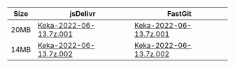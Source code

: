 |    Size   |     jsDelivr  | FastGit |
|  ---  |  ---  |  ---  |
| 20MB | [Keka-2022-06-13.7z.001](https://cdn.jsdelivr.net/gh/appleians/Keka@main/Keka-2022-06-13.7z.001) | [Keka-2022-06-13.7z.001](https://raw.fastgit.org/appleians/Keka/main/Keka-2022-06-13.7z.001) |
| 14MB | [Keka-2022-06-13.7z.002](https://cdn.jsdelivr.net/gh/appleians/Keka@main/Keka-2022-06-13.7z.002) | [Keka-2022-06-13.7z.002](https://raw.fastgit.org/appleians/Keka/main/Keka-2022-06-13.7z.002) |
